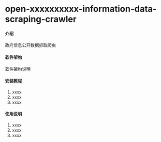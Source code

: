 # open-xxxxxxxxxx-information-data-scraping-crawler

#### 介绍
政府信息公开数据抓取爬虫

#### 软件架构
软件架构说明


#### 安装教程

1.  xxxx
2.  xxxx
3.  xxxx

#### 使用说明

1.  xxxx
2.  xxxx
3.  xxxx
